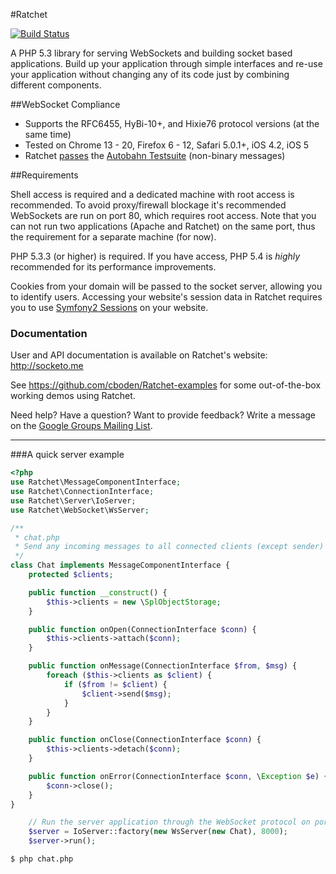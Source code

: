 #Ratchet

[![Build Status](https://secure.travis-ci.org/cboden/Ratchet.png?branch=master)](http://travis-ci.org/cboden/Ratchet)

A PHP 5.3 library for serving WebSockets and building socket based applications.
Build up your application through simple interfaces and re-use your application without changing any of its code just by combining different components. 

##WebSocket Compliance

* Supports the RFC6455, HyBi-10+, and Hixie76 protocol versions (at the same time)
* Tested on Chrome 13 - 20, Firefox 6 - 12, Safari 5.0.1+, iOS 4.2, iOS 5
* Ratchet [passes](http://socketo.me/reports/ab/) the [Autobahn Testsuite](http://autobahn.ws/testsuite) (non-binary messages)

##Requirements

Shell access is required and a dedicated machine with root access is recommended.
To avoid proxy/firewall blockage it's recommended WebSockets are run on port 80, which requires root access.
Note that you can not run two applications (Apache and Ratchet) on the same port, thus the requirement for a separate machine (for now).

PHP 5.3.3 (or higher) is required. If you have access, PHP 5.4 is *highly* recommended for its performance improvements. 

Cookies from your domain will be passed to the socket server, allowing you to identify users.
Accessing your website's session data in Ratchet requires you to use [Symfony2 Sessions](http://symfony.com/doc/master/components/http_foundation/sessions.html) on your website. 

### Documentation

User and API documentation is available on Ratchet's website: http://socketo.me

See https://github.com/cboden/Ratchet-examples for some out-of-the-box working demos using Ratchet.

Need help?  Have a question?  Want to provide feedback?  Write a message on the [Google Groups Mailing List](https://groups.google.com/forum/#!forum/ratchet-php).

---

###A quick server example

```php
<?php
use Ratchet\MessageComponentInterface;
use Ratchet\ConnectionInterface;
use Ratchet\Server\IoServer;
use Ratchet\WebSocket\WsServer;

/**
 * chat.php
 * Send any incoming messages to all connected clients (except sender)
 */
class Chat implements MessageComponentInterface {
    protected $clients;

    public function __construct() {
        $this->clients = new \SplObjectStorage;
    }

    public function onOpen(ConnectionInterface $conn) {
        $this->clients->attach($conn);
    }

    public function onMessage(ConnectionInterface $from, $msg) {
        foreach ($this->clients as $client) {
            if ($from != $client) {
                $client->send($msg);
            }
        }
    }

    public function onClose(ConnectionInterface $conn) {
        $this->clients->detach($conn);
    }

    public function onError(ConnectionInterface $conn, \Exception $e) {
        $conn->close();
    }
}

    // Run the server application through the WebSocket protocol on port 8000
    $server = IoServer::factory(new WsServer(new Chat), 8000);
    $server->run();
```

    $ php chat.php